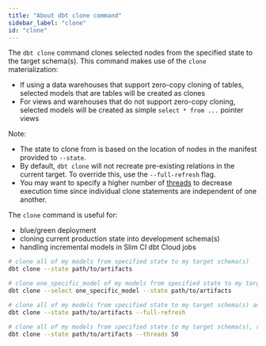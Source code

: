 ```yaml
---
title: "About dbt clone command"
sidebar_label: "clone"
id: "clone"
---
```


The `dbt clone` command clones selected nodes from the specified state to the target schema(s). This command makes use of the `clone` materialization:
- If using a data warehouses that support zero-copy cloning of tables, selected models that are tables will be created as clones
- For views and warehouses that do not support zero-copy cloning, selected models will be created as simple `select * from ...` pointer views

Note: 
- The state to clone from is based on the location of nodes in the manifest provided to `--state`.
- By default, `dbt clone` will not recreate pre-existing relations in the current target. To override this, use the `--full-refresh` flag. 
- You may want to specify a higher number of [threads](website/docs/docs/running-a-dbt-project/using-threads.md) to decrease execution time since individual clone statements are independent of one another.

The `clone` command is useful for:
- blue/green deployment
- cloning current production state into development schema(s)
- handling incremental models in Slim CI dbt Cloud jobs

```bash
# clone all of my models from specified state to my target schema(s)
dbt clone --state path/to/artifacts

# clone one_specific_model of my models from specified state to my target schema(s)
dbt clone --select one_specific_model --state path/to/artifacts

# clone all of my models from specified state to my target schema(s) and recreate all pre-exisiting relations in the current target
dbt clone --state path/to/artifacts --full-refresh

# clone all of my models from specified state to my target schema(s), running up to 50 clone statements in parallel
dbt clone --state path/to/artifacts --threads 50
```
